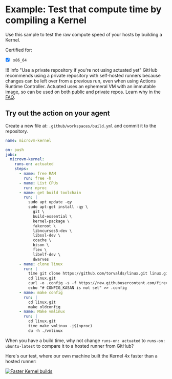 # Example: Test that compute time by compiling a Kernel

Use this sample to test the raw compute speed of your hosts by building a Kernel.

Certified for:

- [x] `x86_64`

!!! info "Use a private repository if you're not using actuated yet"
    GitHub recommends using a private repository with self-hosted runners because changes can be left over from a previous run, even when using Actions Runtime Controller. Actuated uses an ephemeral VM with an immutable image, so can be used on both public and private repos. Learn why in the [FAQ](/faq.md).

## Try out the action on your agent

Create a new file at: `.github/workspaces/build.yml` and commit it to the repository.

```yaml
name: microvm-kernel

on: push
jobs:
  microvm-kernel:
    runs-on: actuated
    steps:
      - name: free RAM
        run: free -h
      - name: List CPUs
        run: nproc
      - name: get build toolchain
        run: |
          sudo apt update -qy
          sudo apt-get install -qy \
            git \
            build-essential \
            kernel-package \
            fakeroot \
            libncurses5-dev \
            libssl-dev \
            ccache \
            bison \
            flex \
            libelf-dev \
            dwarves
      - name: clone linux
        run: |
          time git clone https://github.com/torvalds/linux.git linux.git --depth=1 --branch v5.10
          cd linux.git
          curl -o .config -s -f https://raw.githubusercontent.com/firecracker-microvm/firecracker/main/resources/guest_configs/microvm-kernel-x86_64-5.10.config
          echo "# CONFIG_KASAN is not set" >> .config
      - name: make config
        run: |
          cd linux.git 
          make oldconfig
      - name: Make vmlinux
        run: |
          cd linux.git
          time make vmlinux -j$(nproc)
          du -h ./vmlinux
```

When you have a build time, why not change `runs-on: actuated` to `runs-on: ubuntu-latest` to compare it to a hosted runner from GitHub?

Here's our test, where our own machine built the Kernel 4x faster than a hosted runner:

[![Faster Kernel builds](https://pbs.twimg.com/media/FfGEFrxXoAAg9Vn?format=jpg&name=large)](https://twitter.com/alexellisuk/status/1581190198276526080/)
